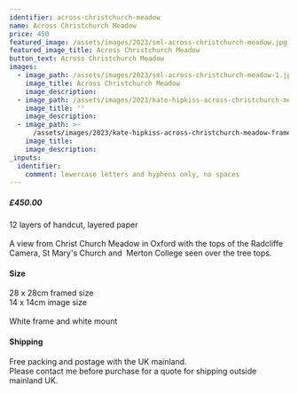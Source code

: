 ```yaml
---
identifier: across-christchurch-meadow
name: Across Christchurch Meadow
price: 450
featured_image: /assets/images/2023/sml-across-christchurch-meadow.jpg
featured_image_title: Across Christchurch Meadow
button_text: Across Christchurch Meadow
images:
  - image_path: /assets/images/2023/sml-across-christchurch-meadow-1.jpg
    image_title: Across Christchurch Meadow
    image_description:
  - image_path: /assets/images/2023/kate-hipkiss-across-christchurch-meadow-framed-ws.jpg
    image_title: ''
    image_description:
  - image_path: >-
      /assets/images/2023/kate-hipkiss-across-christchurch-meadow-framed-side-view-ws.jpg
    image_title:
    image_description:
_inputs:
  identifier:
    comment: lowercase letters and hyphens only, no spaces
---
```

##### £450.00

12 layers of handcut, layered paper<br><br>A view from Christ Church Meadow in Oxford with the tops of the Radcliffe Camera, St Mary's Church and&nbsp; Merton College seen over the tree tops.

#### Size

28 x 28cm framed size<br>14 x 14cm image size<br><br>White frame and white mount

#### Shipping

Free packing and postage with the UK mainland.<br>Please contact me before purchase for a quote for shipping outside mainland UK.